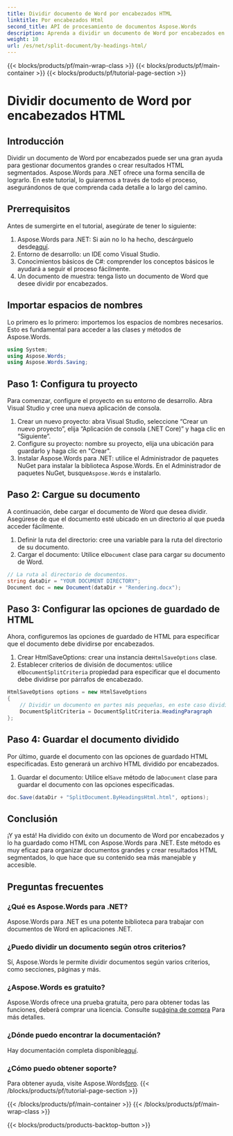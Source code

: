 ```yaml
---
title: Dividir documento de Word por encabezados HTML
linktitle: Por encabezados Html
second_title: API de procesamiento de documentos Aspose.Words
description: Aprenda a dividir un documento de Word por encabezados en HTML con Aspose.Words para .NET. Siga nuestra guía detallada paso a paso.
weight: 10
url: /es/net/split-document/by-headings-html/
---
```


{{< blocks/products/pf/main-wrap-class >}}
{{< blocks/products/pf/main-container >}}
{{< blocks/products/pf/tutorial-page-section >}}

# Dividir documento de Word por encabezados HTML

## Introducción

Dividir un documento de Word por encabezados puede ser una gran ayuda para gestionar documentos grandes o crear resultados HTML segmentados. Aspose.Words para .NET ofrece una forma sencilla de lograrlo. En este tutorial, lo guiaremos a través de todo el proceso, asegurándonos de que comprenda cada detalle a lo largo del camino.

## Prerrequisitos

Antes de sumergirte en el tutorial, asegúrate de tener lo siguiente:

1. Aspose.Words para .NET: Si aún no lo ha hecho, descárguelo desde[aquí](https://releases.aspose.com/words/net/).
2. Entorno de desarrollo: un IDE como Visual Studio.
3. Conocimientos básicos de C#: comprender los conceptos básicos le ayudará a seguir el proceso fácilmente.
4. Un documento de muestra: tenga listo un documento de Word que desee dividir por encabezados.

## Importar espacios de nombres

Lo primero es lo primero: importemos los espacios de nombres necesarios. Esto es fundamental para acceder a las clases y métodos de Aspose.Words.

```csharp
using System;
using Aspose.Words;
using Aspose.Words.Saving;
```

## Paso 1: Configura tu proyecto

Para comenzar, configure el proyecto en su entorno de desarrollo. Abra Visual Studio y cree una nueva aplicación de consola.

1. Crear un nuevo proyecto: abra Visual Studio, seleccione “Crear un nuevo proyecto”, elija “Aplicación de consola (.NET Core)” y haga clic en “Siguiente”.
2. Configure su proyecto: nombre su proyecto, elija una ubicación para guardarlo y haga clic en "Crear".
3.  Instalar Aspose.Words para .NET: utilice el Administrador de paquetes NuGet para instalar la biblioteca Aspose.Words. En el Administrador de paquetes NuGet, busque`Aspose.Words` e instalarlo.

## Paso 2: Cargue su documento

A continuación, debe cargar el documento de Word que desea dividir. Asegúrese de que el documento esté ubicado en un directorio al que pueda acceder fácilmente.

1. Definir la ruta del directorio: cree una variable para la ruta del directorio de su documento.
2.  Cargar el documento: Utilice el`Document` clase para cargar su documento de Word.

```csharp
// La ruta al directorio de documentos.
string dataDir = "YOUR DOCUMENT DIRECTORY";
Document doc = new Document(dataDir + "Rendering.docx");
```

## Paso 3: Configurar las opciones de guardado de HTML

Ahora, configuremos las opciones de guardado de HTML para especificar que el documento debe dividirse por encabezados.

1.  Crear HtmlSaveOptions: crear una instancia de`HtmlSaveOptions` clase.
2.  Establecer criterios de división de documentos: utilice el`DocumentSplitCriteria` propiedad para especificar que el documento debe dividirse por párrafos de encabezado.

```csharp
HtmlSaveOptions options = new HtmlSaveOptions
{
    // Dividir un documento en partes más pequeñas, en este caso dividirlo por encabezado.
    DocumentSplitCriteria = DocumentSplitCriteria.HeadingParagraph
};
```

## Paso 4: Guardar el documento dividido

Por último, guarde el documento con las opciones de guardado HTML especificadas. Esto generará un archivo HTML dividido por encabezados.

1.  Guardar el documento: Utilice el`Save` método de la`Document` clase para guardar el documento con las opciones especificadas.

```csharp
doc.Save(dataDir + "SplitDocument.ByHeadingsHtml.html", options);
```

## Conclusión

¡Y ya está! Ha dividido con éxito un documento de Word por encabezados y lo ha guardado como HTML con Aspose.Words para .NET. Este método es muy eficaz para organizar documentos grandes y crear resultados HTML segmentados, lo que hace que su contenido sea más manejable y accesible.

## Preguntas frecuentes

### ¿Qué es Aspose.Words para .NET?
Aspose.Words para .NET es una potente biblioteca para trabajar con documentos de Word en aplicaciones .NET.

### ¿Puedo dividir un documento según otros criterios?
Sí, Aspose.Words le permite dividir documentos según varios criterios, como secciones, páginas y más.

### ¿Aspose.Words es gratuito?
 Aspose.Words ofrece una prueba gratuita, pero para obtener todas las funciones, deberá comprar una licencia. Consulte su[página de compra](https://purchase.aspose.com/buy) Para más detalles.

### ¿Dónde puedo encontrar la documentación?
 Hay documentación completa disponible[aquí](https://reference.aspose.com/words/net/).

### ¿Cómo puedo obtener soporte?
 Para obtener ayuda, visite Aspose.Words[foro](https://forum.aspose.com/c/words/8).
{{< /blocks/products/pf/tutorial-page-section >}}

{{< /blocks/products/pf/main-container >}}
{{< /blocks/products/pf/main-wrap-class >}}

{{< blocks/products/products-backtop-button >}}

